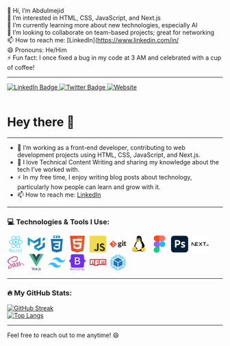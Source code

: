 👋 Hi, I’m Abdulmejid  
👀 I’m interested in HTML, CSS, JavaScript, and Next.js  
🌱 I’m currently learning more about new technologies, especially AI  
💞️ I’m looking to collaborate on team-based projects; great for networking  
📫 How to reach me: [LinkedIn](https://www.linkedin.com/in/  
😄 Pronouns: He/Him  
⚡ Fun fact: I once fixed a bug in my code at 3 AM and celebrated with a cup of coffee!  

---

<div id="header" align="center">
  <!-- Add any header content here if needed -->
</div>

<div id="badges">
  <a href="https://www.linkedin.com/in/beimnet-zewdu-kebede">
    <img src="https://img.shields.io/badge/LinkedIn-0077B5?style=for-the-badge&logo=linkedin&logoColor=white" alt="LinkedIn Badge"/>
  </a>
  <a href="https://twitter.com/beimnetzewduk">
    <img src="https://img.shields.io/badge/Twitter-1DA1F2?style=for-the-badge&logo=twitter&logoColor=white" alt="Twitter Badge"/>
  </a>
  <a href="https://beimnetzewdu.com">
    <img src="https://img.shields.io/badge/website-000000?style=for-the-badge&logo=About.me&logoColor=white" alt="Website"/>
  </a>
</div>

<img src="https://komarev.com/ghpvc/?username=beimnetzewdu&style=flat-square&color=green" alt="">

<h1>Hey there 👋</h1>

---

- :telescope: I’m working as a front-end developer, contributing to web development projects using HTML, CSS, JavaScript, and Next.js.
- :seedling: I love Technical Content Writing and sharing my knowledge about the tech I’ve worked with.
- :zap: In my free time, I enjoy writing blog posts about technology, particularly how people can learn and grow with it.
- :mailbox: How to reach me: [LinkedIn](https://www.linkedin.com/in/)

---

### :computer: Technologies & Tools I Use:
<div>
  <img src="https://github.com/devicons/devicon/blob/master/icons/react/react-original-wordmark.svg" title="React" alt="React" width="40" height="40"/>&nbsp;
  <img src="https://github.com/devicons/devicon/blob/master/icons/materialui/materialui-original.svg" title="Material UI" alt="Material UI" width="40" height="40"/>&nbsp;
  <img src="https://github.com/devicons/devicon/blob/master/icons/css3/css3-plain-wordmark.svg" title="CSS3" alt="CSS" width="40" height="40"/>&nbsp;
  <img src="https://github.com/devicons/devicon/blob/master/icons/html5/html5-original.svg" title="HTML5" alt="HTML" width="40" height="40"/>&nbsp;
  <img src="https://github.com/devicons/devicon/blob/master/icons/javascript/javascript-original.svg" title="JavaScript" alt="JavaScript" width="40" height="40"/>&nbsp;
  <img src="https://github.com/devicons/devicon/blob/master/icons/git/git-original-wordmark.svg" title="Git" alt="Git" width="40" height="40"/>&nbsp;
  <img src="https://github.com/devicons/devicon/blob/master/icons/linux/linux-original.svg" title="Linux" alt="Linux" width="40" height="40"/>&nbsp;
  <img src="https://github.com/devicons/devicon/blob/master/icons/figma/figma-original.svg" title="Figma" alt="Figma" width="40" height="40"/>&nbsp;
  <img src="https://github.com/devicons/devicon/blob/master/icons/photoshop/photoshop-plain.svg" title="Photoshop" alt="Photoshop" width="40" height="40"/>&nbsp;
  <img src="https://github.com/devicons/devicon/blob/master/icons/nextjs/nextjs-original-wordmark.svg" title="Next.js" alt="Next.js" width="40" height="40"/>&nbsp;
  <img src="https://github.com/devicons/devicon/blob/master/icons/sass/sass-original.svg" title="Sass" alt="Sass" width="40" height="40"/>&nbsp;
  <img src="https://github.com/devicons/devicon/blob/master/icons/vuejs/vuejs-original-wordmark.svg" title="Vue.js" alt="Vue.js" width="40" height="40"/>&nbsp;
  <img src="https://github.com/devicons/devicon/blob/master/icons/tailwindcss/tailwindcss-plain.svg" title="Tailwind CSS" alt="Tailwind CSS" width="40" height="40"/>&nbsp;
  <img src="https://github.com/devicons/devicon/blob/master/icons/bootstrap/bootstrap-plain-wordmark.svg" title="Bootstrap" alt="Bootstrap" width="40" height="40"/>&nbsp;
  <img src="https://github.com/devicons/devicon/blob/master/icons/npm/npm-original-wordmark.svg" title="NPM" alt="NPM" width="40" height="40"/>&nbsp;
  <img src="https://github.com/devicons/devicon/blob/master/icons/webpack/webpack-original.svg" title="Webpack" alt="Webpack" width="40" height="40"/>&nbsp;
</div>


---

### :fire: My GitHub Stats:
[![GitHub Streak](http://github-readme-streak-stats.herokuapp.com?user=beimnetzewdu&theme=dark&background=000000)](https://git.io/streak-stats)  
[![Top Langs](https://github-readme-stats.vercel.app/api/top-langs/?username=beimnetzewdu&layout=compact&theme=vision-friendly-dark)](https://github.com/anuraghazra/github-readme-stats)

---

Feel free to reach out to me anytime! 😄
